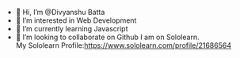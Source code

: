- 👋 Hi, I’m @Divyanshu Batta
- 👀 I’m interested in Web Development
- 🌱 I’m currently learning Javascript
- 💞️ I’m looking to collaborate on Github
I am on Sololearn.<br>
My Sololearn Profile:https://www.sololearn.com/profile/21686564 
<!---
DivyanshuBatta/DivyanshuBatta is a ✨ special ✨ repository because its `README.md` (this file) appears on your GitHub profile.
You can click the Preview link to take a look at your changes.
--->
